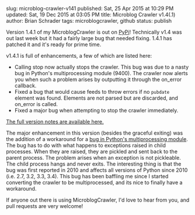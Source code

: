 slug: microblog-crawler-v141
published: Sat, 25 Apr 2015 at 10:29 PM
updated: Sat, 19 Dec 2015 at 03:05 PM
title: Microblog Crawler v1.4(.1)
author: Brian Schrader
tags: microblogcrawler, github
status: publish

Version 1.4.1 of my MicroblogCrawler is out on [PyPi][pypi]! Technically v1.4 was out last week but it had a fairly large bug that needed fixing. 1.4.1 has patched it and it's ready for prime time.

[pypi]: https://pypi.python.org/pypi/MicroblogCrawler/1.4.1

v1.4.1 is full of enhancements, a few of which are listed here:

- Calling stop now actually stops the crawler. This bug was due to a nasty bug in Python's multiprocessing module (9400). The crawler now alerts you when such a problem arises by outputting it through the on_error callback.
- Fixed a bug that would cause feeds to throw errors if no `pubdate` element was found. Elements are not parsed but are discarded, and on_error is called.
- Fixed a major bug when attempting to stop the crawler immediately.

[The full version notes are available here.][vnotes]

The major enhancement in this version (besides the graceful exiting) was the addition of a workaround for a [bug in Python's multiprocessing module][bug]. The bug has to do with what happens to exceptions raised in child processes. When they are raised, they are pickled and sent back to the parent process. The problem arises when an exception is not pickleable. The child process hangs and never exits. The interesting thing is that the bug was first reported in 2010 and affects all versions of Python since 2010 (i.e. 2.7, 3.2, 3.3, 3.4). This bug has been baffling me since I started converting the crawler to be multiprocessed, and its nice to finally have a workaround. 

[bug]: http://bugs.python.org/issue9400
[vnotes]: https://github.com/Sonictherocketman/microblog_crawler

If anyone out there is using MicroblogCrawler, I'd love to hear from you, and pull requests are very welcome!